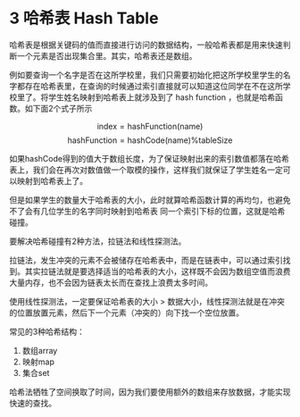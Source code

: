 # 3 哈希表 Hash Table

哈希表是根据关键码的值而直接进行访问的数据结构，一般哈希表都是用来快速判断一个元素是否出现集合里。其实，哈希表还是数组。

例如要查询一个名字是否在这所学校里，我们只需要初始化把这所学校里学生的名字都存在哈希表里，在查询的时候通过索引直接就可以知道这位同学在不在这所学校里了。将学生姓名映射到哈希表上就涉及到了 hash function ，也就是哈希函数。如下面2个式子所示

$$\text{index} = \text{hashFunction}(\text{name})$$
$$\text{hashFunction} = \text{hashCode}(\text{name}) \% \text{tableSize}$$

如果hashCode得到的值大于数组长度，为了保证映射出来的索引数值都落在哈希表上，我们会在再次对数值做一个取模的操作，这样我们就保证了学生姓名一定可以映射到哈希表上了。

但是如果学生的数量大于哈希表的大小，此时就算哈希函数计算的再均匀，也避免不了会有几位学生的名字同时映射到哈希表 同一个索引下标的位置，这就是哈希碰撞。

要解决哈希碰撞有2种方法，拉链法和线性探测法。

拉链法，发生冲突的元素不会被储存在哈希表中，而是在链表中，可以通过索引找到。其实拉链法就是要选择适当的哈希表的大小，这样既不会因为数组空值而浪费大量内存，也不会因为链表太长而在查找上浪费太多时间。

使用线性探测法，一定要保证哈希表的大小 > 数据大小，线性探测法就是在冲突的位置放置元素，然后下一个元素（冲突的）向下找一个空位放置。

常见的3种哈希结构：

1. 数组array
2. 映射map
3. 集合set

哈希法牺牲了空间换取了时间，因为我们要使用额外的数组来存放数据，才能实现快速的查找。
